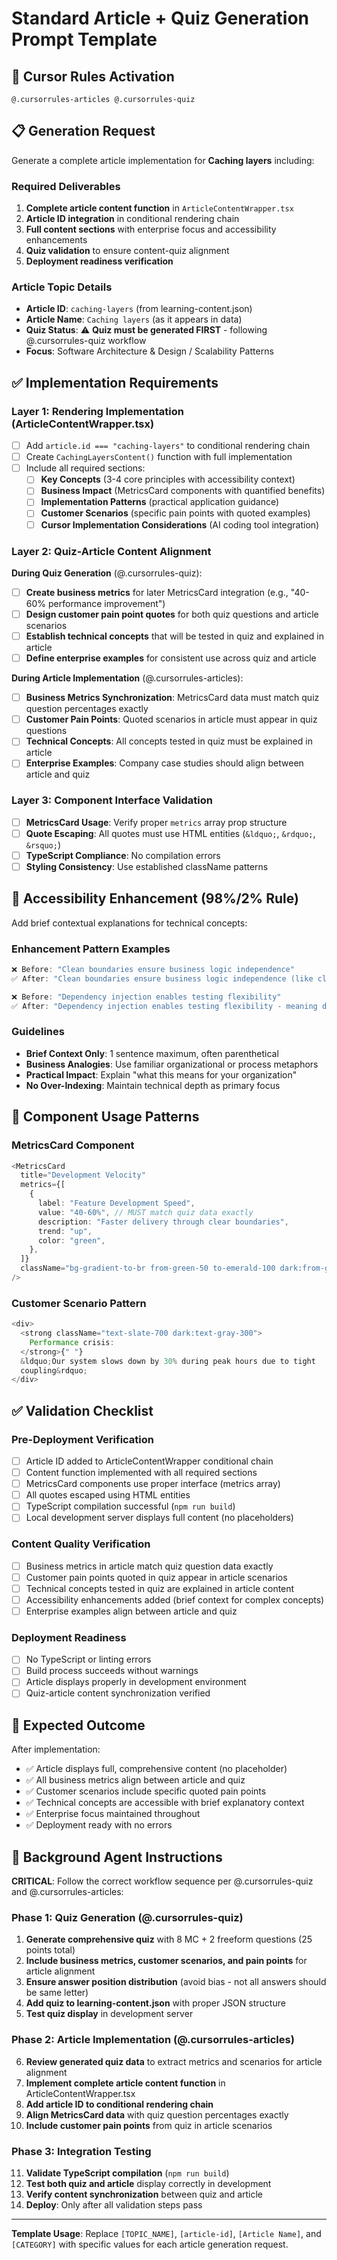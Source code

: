 # Standard Article + Quiz Generation Prompt Template

## 🎯 **Cursor Rules Activation**

```
@.cursorrules-articles @.cursorrules-quiz
```

## 📋 **Generation Request**

Generate a complete article implementation for **Caching layers** including:

### **Required Deliverables**

1. **Complete article content function** in `ArticleContentWrapper.tsx`
2. **Article ID integration** in conditional rendering chain
3. **Full content sections** with enterprise focus and accessibility enhancements
4. **Quiz validation** to ensure content-quiz alignment
5. **Deployment readiness verification**

### **Article Topic Details**

- **Article ID**: `caching-layers` (from learning-content.json)
- **Article Name**: `Caching layers` (as it appears in data)
- **Quiz Status**: ⚠️ **Quiz must be generated FIRST** - following @.cursorrules-quiz workflow
- **Focus**: Software Architecture & Design / Scalability Patterns

## ✅ **Implementation Requirements**

### **Layer 1: Rendering Implementation (ArticleContentWrapper.tsx)**

- [ ] Add `article.id === "caching-layers"` to conditional rendering chain
- [ ] Create `CachingLayersContent()` function with full implementation
- [ ] Include all required sections:
  - [ ] **Key Concepts** (3-4 core principles with accessibility context)
  - [ ] **Business Impact** (MetricsCard components with quantified benefits)
  - [ ] **Implementation Patterns** (practical application guidance)
  - [ ] **Customer Scenarios** (specific pain points with quoted examples)
  - [ ] **Cursor Implementation Considerations** (AI coding tool integration)

### **Layer 2: Quiz-Article Content Alignment**

**During Quiz Generation** (@.cursorrules-quiz):

- [ ] **Create business metrics** for later MetricsCard integration (e.g., "40-60% performance improvement")
- [ ] **Design customer pain point quotes** for both quiz questions and article scenarios
- [ ] **Establish technical concepts** that will be tested in quiz and explained in article
- [ ] **Define enterprise examples** for consistent use across quiz and article

**During Article Implementation** (@.cursorrules-articles):

- [ ] **Business Metrics Synchronization**: MetricsCard data must match quiz question percentages exactly
- [ ] **Customer Pain Points**: Quoted scenarios in article must appear in quiz questions
- [ ] **Technical Concepts**: All concepts tested in quiz must be explained in article
- [ ] **Enterprise Examples**: Company case studies should align between article and quiz

### **Layer 3: Component Interface Validation**

- [ ] **MetricsCard Usage**: Verify proper `metrics` array prop structure
- [ ] **Quote Escaping**: All quotes must use HTML entities (`&ldquo;`, `&rdquo;`, `&rsquo;`)
- [ ] **TypeScript Compliance**: No compilation errors
- [ ] **Styling Consistency**: Use established className patterns

## 🎯 **Accessibility Enhancement (98%/2% Rule)**

Add brief contextual explanations for technical concepts:

### **Enhancement Pattern Examples**

```typescript
❌ Before: "Clean boundaries ensure business logic independence"
✅ After: "Clean boundaries ensure business logic independence (like clear departmental responsibilities in an organization - each area can function effectively without being tightly coupled to others)"

❌ Before: "Dependency injection enables testing flexibility"
✅ After: "Dependency injection enables testing flexibility - meaning developers can easily test individual components without running the entire application infrastructure"
```

### **Guidelines**

- **Brief Context Only**: 1 sentence maximum, often parenthetical
- **Business Analogies**: Use familiar organizational or process metaphors
- **Practical Impact**: Explain "what this means for your organization"
- **No Over-Indexing**: Maintain technical depth as primary focus

## 🔧 **Component Usage Patterns**

### **MetricsCard Component**

```typescript
<MetricsCard
  title="Development Velocity"
  metrics={[
    {
      label: "Feature Development Speed",
      value: "40-60%", // MUST match quiz data exactly
      description: "Faster delivery through clear boundaries",
      trend: "up",
      color: "green",
    },
  ]}
  className="bg-gradient-to-br from-green-50 to-emerald-100 dark:from-green-950 dark:to-emerald-900"
/>
```

### **Customer Scenario Pattern**

```typescript
<div>
  <strong className="text-slate-700 dark:text-gray-300">
    Performance crisis:
  </strong>{" "}
  &ldquo;Our system slows down by 30% during peak hours due to tight
  coupling&rdquo;
</div>
```

## ✅ **Validation Checklist**

### **Pre-Deployment Verification**

- [ ] Article ID added to ArticleContentWrapper conditional chain
- [ ] Content function implemented with all required sections
- [ ] MetricsCard components use proper interface (metrics array)
- [ ] All quotes escaped using HTML entities
- [ ] TypeScript compilation successful (`npm run build`)
- [ ] Local development server displays full content (no placeholders)

### **Content Quality Verification**

- [ ] Business metrics in article match quiz question data exactly
- [ ] Customer pain points quoted in quiz appear in article scenarios
- [ ] Technical concepts tested in quiz are explained in article content
- [ ] Accessibility enhancements added (brief context for complex concepts)
- [ ] Enterprise examples align between article and quiz

### **Deployment Readiness**

- [ ] No TypeScript or linting errors
- [ ] Build process succeeds without warnings
- [ ] Article displays properly in development environment
- [ ] Quiz-article content synchronization verified

## 🎯 **Expected Outcome**

After implementation:

- ✅ Article displays full, comprehensive content (no placeholder)
- ✅ All business metrics align between article and quiz
- ✅ Customer scenarios include specific quoted pain points
- ✅ Technical concepts are accessible with brief explanatory context
- ✅ Enterprise focus maintained throughout
- ✅ Deployment ready with no errors

## 🚀 **Background Agent Instructions**

**CRITICAL**: Follow the correct workflow sequence per @.cursorrules-quiz and @.cursorrules-articles:

### **Phase 1: Quiz Generation (@.cursorrules-quiz)**

1. **Generate comprehensive quiz** with 8 MC + 2 freeform questions (25 points total)
2. **Include business metrics, customer scenarios, and pain points** for article alignment
3. **Ensure answer position distribution** (avoid bias - not all answers should be same letter)
4. **Add quiz to learning-content.json** with proper JSON structure
5. **Test quiz display** in development server

### **Phase 2: Article Implementation (@.cursorrules-articles)**

6. **Review generated quiz data** to extract metrics and scenarios for article alignment
7. **Implement complete article content function** in ArticleContentWrapper.tsx
8. **Add article ID to conditional rendering chain**
9. **Align MetricsCard data** with quiz question percentages exactly
10. **Include customer pain points** from quiz in article scenarios

### **Phase 3: Integration Testing**

11. **Validate TypeScript compilation** (`npm run build`)
12. **Test both quiz and article** display correctly in development
13. **Verify content synchronization** between quiz and article
14. **Deploy**: Only after all validation steps pass

---

**Template Usage**: Replace `[TOPIC_NAME]`, `[article-id]`, `[Article Name]`, and `[CATEGORY]` with specific values for each article generation request.
